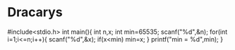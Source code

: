 # Dracarys
#include<stdio.h>
int main(){
  int n,x;
  int min=65535;
  scanf("%d",&n);
  for(int i=1;i<=n;i++){
    scanf("%d",&x);
    if(x<min)
      min=x;
  }
  printf("min = %d",min);
}

